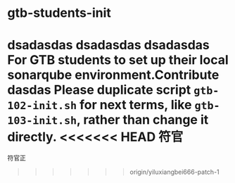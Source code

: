 # gtb-students-init

dsadasdas
dsadasdas
dsadasdas
For GTB students to set up their local sonarqube environment.Contribute
dasdas
Please duplicate script `gtb-102-init.sh` for next terms, like `gtb-103-init.sh`, rather than change it directly.
<<<<<<< HEAD
符官
=======


符官正
>>>>>>> origin/yiluxiangbei666-patch-1
